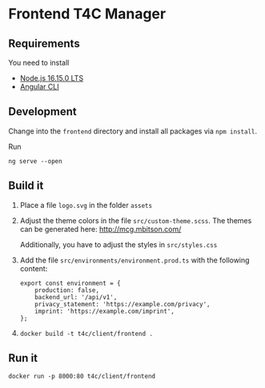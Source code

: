 # Frontend T4C Manager

## Requirements

You need to install

- [Node.js 16.15.0 LTS](https://nodejs.org/en/)
- [Angular CLI](https://angular.io/cli)

## Development

Change into the `frontend` directory and install all packages via `npm install`.

Run
```
ng serve --open
```

## Build it

1) Place a file `logo.svg` in the folder `assets`
2) Adjust the theme colors in the file `src/custom-theme.scss`. 
   The themes can be generated here: http://mcg.mbitson.com/

   Additionally, you have to adjust the styles in `src/styles.css`
3) Add the file `src/environments/environment.prod.ts` with the following content: 
    ```
    export const environment = {
        production: false,
        backend_url: '/api/v1',
        privacy_statement: 'https://example.com/privacy',
        imprint: 'https://example.com/imprint',
    };
    ```
4) 
    ```
    docker build -t t4c/client/frontend .
    ```

## Run it

```
docker run -p 8000:80 t4c/client/frontend
```
